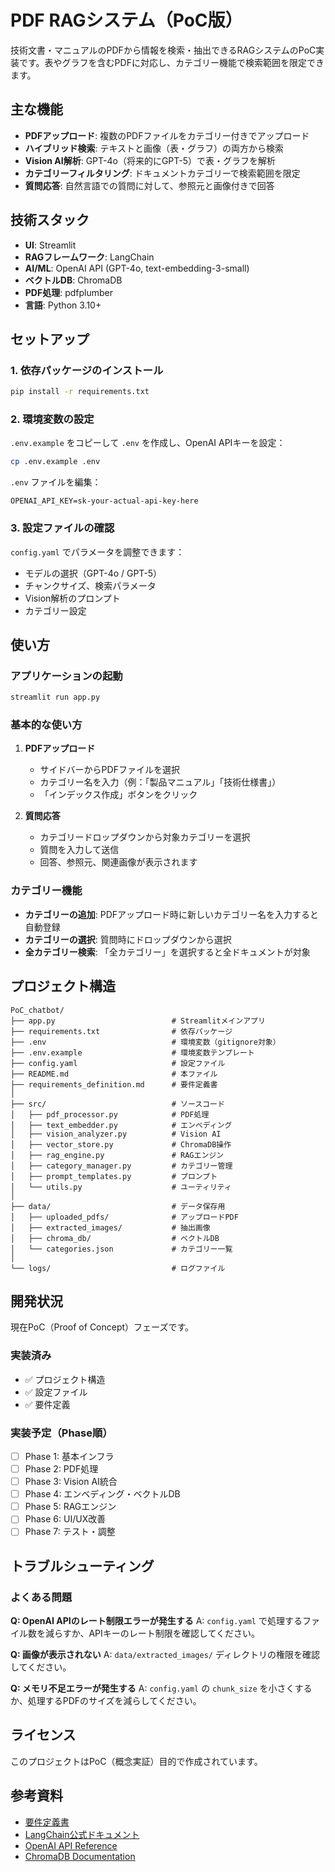 # PDF RAGシステム（PoC版）

技術文書・マニュアルのPDFから情報を検索・抽出できるRAGシステムのPoC実装です。表やグラフを含むPDFに対応し、カテゴリー機能で検索範囲を限定できます。

## 主な機能

- **PDFアップロード**: 複数のPDFファイルをカテゴリー付きでアップロード
- **ハイブリッド検索**: テキストと画像（表・グラフ）の両方から検索
- **Vision AI解析**: GPT-4o（将来的にGPT-5）で表・グラフを解析
- **カテゴリーフィルタリング**: ドキュメントカテゴリーで検索範囲を限定
- **質問応答**: 自然言語での質問に対して、参照元と画像付きで回答

## 技術スタック

- **UI**: Streamlit
- **RAGフレームワーク**: LangChain
- **AI/ML**: OpenAI API (GPT-4o, text-embedding-3-small)
- **ベクトルDB**: ChromaDB
- **PDF処理**: pdfplumber
- **言語**: Python 3.10+

## セットアップ

### 1. 依存パッケージのインストール

```bash
pip install -r requirements.txt
```

### 2. 環境変数の設定

`.env.example` をコピーして `.env` を作成し、OpenAI APIキーを設定：

```bash
cp .env.example .env
```

`.env` ファイルを編集：

```
OPENAI_API_KEY=sk-your-actual-api-key-here
```

### 3. 設定ファイルの確認

`config.yaml` でパラメータを調整できます：

- モデルの選択（GPT-4o / GPT-5）
- チャンクサイズ、検索パラメータ
- Vision解析のプロンプト
- カテゴリー設定

## 使い方

### アプリケーションの起動

```bash
streamlit run app.py
```

### 基本的な使い方

1. **PDFアップロード**
   - サイドバーからPDFファイルを選択
   - カテゴリー名を入力（例：「製品マニュアル」「技術仕様書」）
   - 「インデックス作成」ボタンをクリック

2. **質問応答**
   - カテゴリードロップダウンから対象カテゴリーを選択
   - 質問を入力して送信
   - 回答、参照元、関連画像が表示されます

### カテゴリー機能

- **カテゴリーの追加**: PDFアップロード時に新しいカテゴリー名を入力すると自動登録
- **カテゴリーの選択**: 質問時にドロップダウンから選択
- **全カテゴリー検索**: 「全カテゴリー」を選択すると全ドキュメントが対象

## プロジェクト構造

```
PoC_chatbot/
├── app.py                          # Streamlitメインアプリ
├── requirements.txt                # 依存パッケージ
├── .env                            # 環境変数（gitignore対象）
├── .env.example                    # 環境変数テンプレート
├── config.yaml                     # 設定ファイル
├── README.md                       # 本ファイル
├── requirements_definition.md      # 要件定義書
│
├── src/                            # ソースコード
│   ├── pdf_processor.py            # PDF処理
│   ├── text_embedder.py            # エンベディング
│   ├── vision_analyzer.py          # Vision AI
│   ├── vector_store.py             # ChromaDB操作
│   ├── rag_engine.py               # RAGエンジン
│   ├── category_manager.py         # カテゴリー管理
│   ├── prompt_templates.py         # プロンプト
│   └── utils.py                    # ユーティリティ
│
├── data/                           # データ保存用
│   ├── uploaded_pdfs/              # アップロードPDF
│   ├── extracted_images/           # 抽出画像
│   ├── chroma_db/                  # ベクトルDB
│   └── categories.json             # カテゴリー一覧
│
└── logs/                           # ログファイル
```

## 開発状況

現在PoC（Proof of Concept）フェーズです。

### 実装済み
- ✅ プロジェクト構造
- ✅ 設定ファイル
- ✅ 要件定義

### 実装予定（Phase順）
- [ ] Phase 1: 基本インフラ
- [ ] Phase 2: PDF処理
- [ ] Phase 3: Vision AI統合
- [ ] Phase 4: エンベディング・ベクトルDB
- [ ] Phase 5: RAGエンジン
- [ ] Phase 6: UI/UX改善
- [ ] Phase 7: テスト・調整

## トラブルシューティング

### よくある問題

**Q: OpenAI APIのレート制限エラーが発生する**
A: `config.yaml` で処理するファイル数を減らすか、APIキーのレート制限を確認してください。

**Q: 画像が表示されない**
A: `data/extracted_images/` ディレクトリの権限を確認してください。

**Q: メモリ不足エラーが発生する**
A: `config.yaml` の `chunk_size` を小さくするか、処理するPDFのサイズを減らしてください。

## ライセンス

このプロジェクトはPoC（概念実証）目的で作成されています。

## 参考資料

- [要件定義書](requirements_definition.md)
- [LangChain公式ドキュメント](https://python.langchain.com/)
- [OpenAI API Reference](https://platform.openai.com/docs/api-reference)
- [ChromaDB Documentation](https://docs.trychroma.com/)
